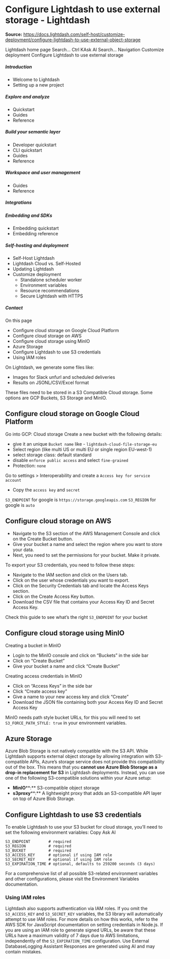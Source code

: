 # Configure Lightdash to use external storage - Lightdash

**Source:** https://docs.lightdash.com/self-host/customize-deployment/configure-lightdash-to-use-external-object-storage

Lightdash home page
Search...
Ctrl KAsk AI
Search...
Navigation
Customize deployment
Configure Lightdash to use external storage
##### Introduction
  * Welcome to Lightdash
  * Setting up a new project


##### Explore and analyze
  * Quickstart
  * Guides
  * Reference


##### Build your semantic layer
  * Developer quickstart
  * CLI quickstart
  * Guides
  * Reference


##### Workspace and user management
  * Guides
  * Reference


##### Integrations


##### Embedding and SDKs
  * Embedding quickstart
  * Embedding reference


##### Self-hosting and deployment
  * Self-Host Lightdash
  * Lightdash Cloud vs. Self-Hosted
  * Updating Lightdash
  * Customize deployment
    * Standalone scheduler worker
    * Environment variables
    * Resource recommendations
    * Secure Lightdash with HTTPS


##### Contact


On this page
  * Configure cloud storage on Google Cloud Platform
  * Configure cloud storage on AWS
  * Configure cloud storage using MinIO
  * Azure Storage
  * Configure Lightdash to use S3 credentials
  * Using IAM roles


On Lightdash, we generate some files like:
  * Images for Slack unfurl and scheduled deliveries
  * Results on JSONL/CSV/Excel format

These files need to be stored in a S3 Compatible Cloud storage. Some options are GCP Buckets, S3 Storage and MinIO.
##  Configure cloud storage on Google Cloud Platform
Go into GCP: Cloud storage Create a new bucket with the following details:
  * give it an unique `Bucket name` like - `lightdash-cloud-file-storage-eu`
  * Select region (like multi US or multi EU or single region EU-west-1)
  * select storage class: default standard
  * disable `enforce public access` and select `fine-grained`
  * Protection: `none`

Go to settings > Interoperability and create a `Access key for service account`
  * Copy the `access key` and `secret`

`S3_ENDPOINT` for google is `https://storage.googleapis.com` `S3_REGION` for google is `auto`
##  Configure cloud storage on AWS
  * Navigate to the S3 section of the AWS Management Console and click on the Create Bucket button.
  * Give your bucket a name and select the region where you want to store your data.
  * Next, you need to set the permissions for your bucket. Make it private.

To export your S3 credentials, you need to follow these steps:
  * Navigate to the IAM section and click on the Users tab.
  * Click on the user whose credentials you want to export.
  * Click on the Security Credentials tab and locate the Access Keys section.
  * Click on the Create Access Key button.
  * Download the CSV file that contains your Access Key ID and Secret Access Key.

Check this guide to see what’s the right `S3_ENDPOINT` for your bucket
##  Configure cloud storage using MinIO
Creating a bucket in MinIO
  * Login to the MinIO console and click on “Buckets” in the side bar
  * Click on “Create Bucket”
  * Give your bucket a name and click “Create Bucket”

Creating access credentials in MinIO
  * Click on “Access Keys” in the side bar
  * Click “Create access key”
  * Give a name to your new access key and click “Create”
  * Download the JSON file containing both your Access Key ID and Secret Access Key

MinIO needs path style bucket URLs, for this you will need to set `S3_FORCE_PATH_STYLE: true` in your environment variables.
##  Azure Storage
Azure Blob Storage is not natively compatible with the S3 API. While Lightdash supports external object storage by allowing integration with S3-compatible APIs, Azure’s storage service does not provide this compatibility out of the box. This means that you **cannot use Azure Blob Storage as a drop-in replacement for S3** in Lightdash deployments. Instead, you can use one of the following S3-compatible solutions within your Azure setup:
  * **MinIO****:** S3-compatible object storage
  * **s3proxy****:** A lightweight proxy that adds an S3-compatible API layer on top of Azure Blob Storage.


##  Configure Lightdash to use S3 credentials
To enable Lightdash to use your S3 bucket for cloud storage, you’ll need to set the following environment variables:
Copy
Ask AI
```
S3_ENDPOINT        # required
S3_REGION          # required
S3_BUCKET          # required
S3_ACCESS_KEY      # optional if using IAM role
S3_SECRET_KEY      # optional if using IAM role
S3_EXPIRATION_TIME # optional, defaults to 259200 seconds (3 days)

```

For a comprehensive list of all possible S3-related environment variables and other configurations, please visit the Environment Variables documentation.
###  Using IAM roles
Lightdash also supports authentication via IAM roles. If you omit the `S3_ACCESS_KEY` and `S3_SECRET_KEY` variables, the S3 library will automatically attempt to use IAM roles. For more details on how this works, refer to the AWS SDK for JavaScript documentation on setting credentials in Node.js. If you are using an IAM role to generate signed URLs, be aware that these URLs have a maximum validity of 7 days due to AWS limitations, independently of the `S3_EXPIRATION_TIME` configuration.
Use External DatabaseLogging
Assistant
Responses are generated using AI and may contain mistakes.


